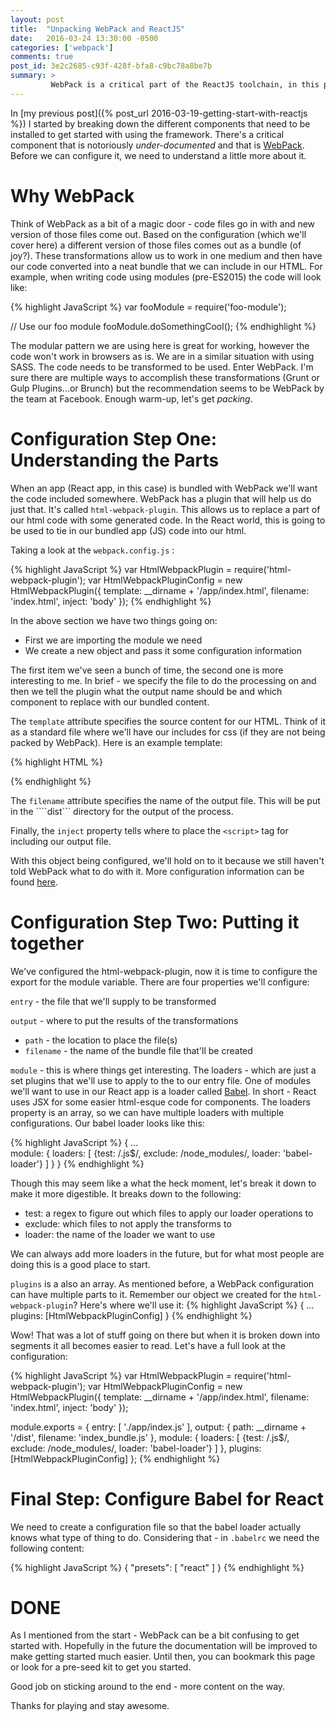 ```yaml
---
layout: post
title:  "Unpacking WebPack and ReactJS"
date:   2016-03-24 13:30:00 -0500
categories: ['webpack']
comments: true
post_id: 3e2c2685-c93f-428f-bfa8-c9bc78a8be7b
summary: >
         WebPack is a critical part of the ReactJS toolchain, in this post we'll explore configuration.
---
```

In [my previous post]({% post_url 2016-03-19-getting-start-with-reactjs %}) I started by breaking down the different components that need to be installed to get started with using the framework. There's a critical component that is notoriously _under-documented_ and that is [WebPack](https://webpack.github.io/). Before we can configure it, we need to understand a little more about it.

# Why WebPack
Think of WebPack as a bit of a magic door - code files go in with and new version of those files come out. Based on the configuration (which we'll cover here) a different version of those files comes out as a bundle (of joy?). These transformations allow us to work in one medium and then have our code converted into a neat bundle that we can include in our HTML. For example, when writing code using modules (pre-ES2015) the code will look like:

{% highlight JavaScript %}
var fooModule = require('foo-module');

// Use our foo module
fooModule.doSomethingCool();
{% endhighlight %}

The modular pattern we are using here is great for working, however the code won't work in browsers as is. We are in a similar situation with using SASS. The code needs to be transformed to be used. Enter WebPack. I'm sure there are multiple ways to accomplish these transformations (Grunt or Gulp Plugins...or Brunch) but the recommendation seems to be WebPack by the team at Facebook. Enough warm-up, let's get _packing_.

# Configuration Step One: Understanding the Parts
When an app (React app, in this case) is bundled with WebPack we'll want the code included somewhere. WebPack has a plugin that will help us do just that. It's called ```html-webpack-plugin```. This allows us to replace a part of our html code with some generated code. In the React world, this is going to be used to tie in our bundled app (JS) code into our html.

Taking a look at the ```webpack.config.js``` :

{% highlight JavaScript %}
var HtmlWebpackPlugin = require('html-webpack-plugin');
var HtmlWebpackPluginConfig = new HtmlWebpackPlugin({
    template: __dirname + '/app/index.html',
    filename: 'index.html',
    inject: 'body'
});
{% endhighlight %}

In the above section we have two things going on:

- First we are importing the module we need
- We create a new object and pass it some configuration information

The first item we've seen a bunch of time, the second one is more interesting to me. In brief - we specify the file to do the processing on and then we tell the plugin what the output name should be and which component to replace with our bundled content.

The ```template``` attribute specifies the source content for our HTML. Think of it as a standard file where we'll have our includes for css (if they are not being packed by WebPack). Here is an example template:

{% highlight HTML %}
<!DOCTYPE html>
<html lang="en">
    <head>
        <meta charset="UTF-8">
        <title>Hello, World</title>
        <link rel="stylesheet" href="/path/to/stylesheet.css">
    </head>
    <body>
        <div id="app"></div>
    </body>
</html>
{% endhighlight %}

The ```filename``` attribute specifies the name of the output file. This will be put in the ````dist``` directory for the output of the process.

Finally, the ```inject``` property tells where to place the ```<script>``` tag for including our output file.

With this object being configured, we'll hold on to it because we still haven't told WebPack what to do with it. More configuration information can be found [here](https://github.com/ampedandwired/html-webpack-plugin).

# Configuration Step Two: Putting it together
We've configured the html-webpack-plugin, now it is time to configure the export for the module variable. There are four properties we'll configure:

```entry``` - the file that we'll supply to be transformed

```output``` - where to put the results of the transformations

* ```path``` - the location to place the file(s)
* ```filename``` - the name of the bundle file that'll be created

```module``` - this is where things get interesting. The loaders - which are just a set plugins that we'll use to apply to the to our entry file. One of modules we'll want to use in our React app is a loader called [Babel](https://babeljs.io/). In short - React uses JSX for some easier html-esque code for components. The loaders property is an array, so we can have multiple loaders with multiple configurations. Our babel loader looks like this:

{% highlight JavaScript %}
{
    ...    
    module: {
        loaders: [
            {test: /\.js$/, exclude: /node_modules/, loader: 'babel-loader'}
        ]
    }
}
{% endhighlight %}

Though this may seem like a what the heck moment, let's break it down to make it more digestible. It breaks down to the following:

* test: a regex to figure out which files to apply our loader operations to
* exclude: which files to not apply the transforms to
* loader: the name of the loader we want to use

We can always add more loaders in the future, but for what most people are doing this is a good place to start.

```plugins``` is a also an array. As mentioned before, a WebPack configuration can have multiple parts to it. Remember our object we created for the ```html-webpack-plugin```? Here's where we'll use it:
{% highlight JavaScript %}
{
    ...
    plugins: [HtmlWebpackPluginConfig]
}
{% endhighlight %}

Wow! That was a lot of stuff going on there but when it is broken down into segments it all becomes easier to read. Let's have a full look at the configuration:

{% highlight JavaScript %}
var HtmlWebpackPlugin = require('html-webpack-plugin');
var HtmlWebpackPluginConfig = new HtmlWebpackPlugin({
    template: __dirname + '/app/index.html',
    filename: 'index.html',
    inject: 'body'
});

module.exports = {
    entry: [
        './app/index.js'
    ],
    output: {
        path: __dirname + '/dist',
        filename: 'index_bundle.js'
    },
    module: {
        loaders: [
            {test: /\.js$/, exclude: /node_modules/, loader: 'babel-loader'}
        ]
    },
    plugins: [HtmlWebpackPluginConfig]
};
{% endhighlight %}

# Final Step: Configure Babel for React
We need to create a configuration file so that the babel loader actually knows what type of thing to do. Considering that - in ```.babelrc``` we need the following content:

{% highlight JavaScript %}
{
    "presets": [
        "react"
    ]
}
{% endhighlight %}

# DONE
As I mentioned from the start - WebPack can be a bit confusing to get started with. Hopefully in the future the documentation will be improved to make getting started much easier. Until then, you can bookmark this page or look for a pre-seed kit to get you started.

Good job on sticking around to the end - more content on the way.

Thanks for playing and stay awesome.
